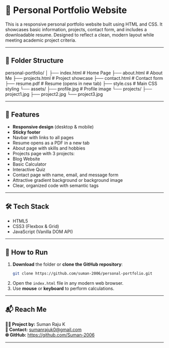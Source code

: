 # 💼 Personal Portfolio Website 

This is a responsive personal portfolio website built using HTML and CSS. It showcases basic information, projects, contact form, and includes a downloadable resume. Designed to reflect a clean, modern layout while meeting academic project criteria.

---

## 📁 Folder Structure
personal-portfolio/
│
├── index.html # Home Page
├── about.html # About Me
├── projects.html # Project showcase
├── contact.html # Contact form
├── resume.pdf # Resume (opens in new tab)
├── style.css # Main CSS styling
└── assets/
├── profile.jpg # Profile image
└── projects/
├── project1.jpg
├── project2.jpg
└── project3.jpg

---

## 🌟 Features

-  **Responsive design** (desktop & mobile)
-  **Sticky footer**
-  Navbar with links to all pages
-  Resume opens as a PDF in a new tab
-  About page with skills and hobbies
-  Projects page with 3 projects:
  - Blog Website
  - Basic Calculator
  - Interactive Quiz
-  Contact page with name, email, and message form
-  Attractive gradient background or background image
-  Clear, organized code with semantic tags

---

## 🛠️ Tech Stack
- HTML5
- CSS3 (Flexbox & Grid)
- JavaScript (Vanilla DOM API)

---


## 🚀 How to Run
1. **Download** the folder or **clone the GitHub repository**:
   ```bash
   git clone https://github.com/suman-2006/personal-portfolio.git
   ```
2. Open the `index.html` file in any modern web browser.
3. Use **mouse** or **keyboard** to perform calculations.

---
## 📬 Reach Me

**👨‍💻 Project by:** Suman Raju K  
**📧 Contact:** sumanrajuk0@gmail.com  
**🌐 GitHub:** https://github.com/Suman-2006

---

